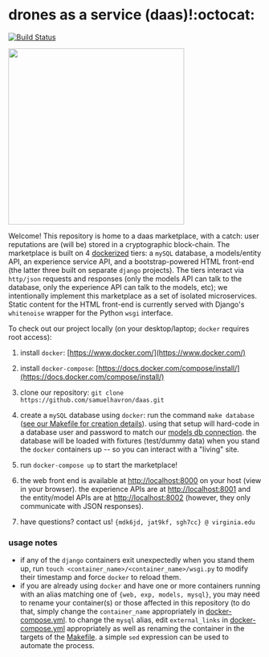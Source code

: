 # drones as a service (daas)!:octocat:
[![Build Status](https://travis-ci.org/samuelhavron/daas.svg?branch=master)](https://travis-ci.org/samuelhavron/daas)
<p align="left">
<img src="https://cdn.rawgit.com/samuelhavron/daas/master/web/daasapp/static/images/home/logo.svg" width="350">
</p>

Welcome! This repository is home to a daas marketplace, with a catch: user
reputations are (will be) stored in a cryptographic block-chain. The marketplace is built on 4
[dockerized](https://www.docker.com/what-docker) tiers: a `mySQL` database, a models/entity API,
an experience service API, and a bootstrap-powered HTML front-end (the latter
three built on separate `django` projects). The tiers interact via `http/json`
requests and responses (only the models API can talk to the database, only the experience API
can talk to the models, etc); we intentionally implement this marketplace as a set
of isolated microservices. Static content for the HTML front-end is currently
served with Django's `whitenoise` wrapper for the Python `wsgi` interface.

To check out our project locally (on your desktop/laptop; `docker` requires root access):

1. install `docker`: [https://www.docker.com/](https://www.docker.com/)

2. install `docker-compose`: [https://docs.docker.com/compose/install/](https://docs.docker.com/compose/install/)

3. clone our repository: `git clone https://github.com/samuelhavron/daas.git`

4. create a `mySQL` database using `docker`: run the command `make database`
([see our Makefile for creation details](https://github.com/samuelhavron/daas/blob/master/Makefile)).
using that setup will hard-code in a database user and password to match our [models db
connection](https://github.com/samuelhavron/daas/blob/master/models/models/settings.py#L97-L105).
the database will be loaded with fixtures (test/dummy data) when you stand the
`docker` containers up -- so you can interact with a "living" site.

5. run `docker-compose up` to start the marketplace!

6. the web front end is available at [http://localhost:8000](http:localhost:8000) 
on your host (view in your browser). the experience
APIs are at [http://localhost:8001](http://localhost:8001) and 
the entity/model APIs are at [http://localhost:8002](http://localhost:8002) 
(however, they only communicate with JSON responses).

7. have questions? contact us! `{mdk6jd, jat9kf, sgh7cc} @ virginia.edu`

### usage notes
* if any of the `django` containers exit unexpectedly when you stand them up, run 
`touch <container_name>/<container_name>/wsgi.py` to modify their timestamp and force
`docker` to reload them.
* if you are already using `docker` and have one or more containers running with
an alias matching one of `{web, exp, models, mysql}`, you may need to rename
your container(s) or those affected in this repository (to do that, simply
change the `container_name` appropriately in
[docker-compose.yml](https://github.com/samuelhavron/daas/blob/master/docker-compose.yml).
to change the `mysql` alias, edit `external_links` in
[docker-compose.yml](https://github.com/samuelhavron/daas/blob/master/docker-compose.yml)
appropriately as well as renaming the container in the 
targets of the
[Makefile](https://github.com/samuelhavron/daas/blob/master/Makefile). a simple
`sed` expression can be used to automate the process.
